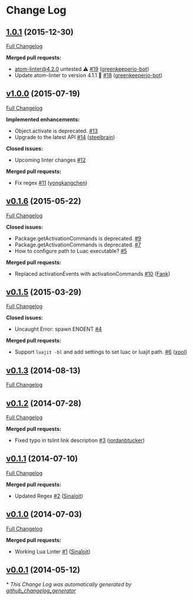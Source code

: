 # Change Log

## [1.0.1](https://github.com/AtomLinter/linter-lua/tree/1.0.1) (2015-12-30)
[Full Changelog](https://github.com/AtomLinter/linter-lua/compare/v1.0.0...1.0.1)

**Merged pull requests:**

- atom-linter@4.2.0 untested ⚠️ [\#19](https://github.com/AtomLinter/linter-lua/pull/19) ([greenkeeperio-bot](https://github.com/greenkeeperio-bot))
- Update atom-linter to version 4.1.1 🚀 [\#18](https://github.com/AtomLinter/linter-lua/pull/18) ([greenkeeperio-bot](https://github.com/greenkeeperio-bot))

## [v1.0.0](https://github.com/AtomLinter/linter-lua/tree/v1.0.0) (2015-07-19)
[Full Changelog](https://github.com/AtomLinter/linter-lua/compare/v0.1.6...v1.0.0)

**Implemented enhancements:**

- Object.activate is deprecated. [\#13](https://github.com/AtomLinter/linter-lua/issues/13)
- Upgrade to the latest API [\#14](https://github.com/AtomLinter/linter-lua/pull/14) ([steelbrain](https://github.com/steelbrain))

**Closed issues:**

- Upcoming linter changes [\#12](https://github.com/AtomLinter/linter-lua/issues/12)

**Merged pull requests:**

- Fix regex [\#11](https://github.com/AtomLinter/linter-lua/pull/11) ([yongkangchen](https://github.com/yongkangchen))

## [v0.1.6](https://github.com/AtomLinter/linter-lua/tree/v0.1.6) (2015-05-22)
[Full Changelog](https://github.com/AtomLinter/linter-lua/compare/v0.1.5...v0.1.6)

**Closed issues:**

- Package.getActivationCommands is deprecated. [\#9](https://github.com/AtomLinter/linter-lua/issues/9)
- Package.getActivationCommands is deprecated. [\#7](https://github.com/AtomLinter/linter-lua/issues/7)
- How to configure path to Luac executable? [\#5](https://github.com/AtomLinter/linter-lua/issues/5)

**Merged pull requests:**

- Replaced activationEvents with activationCommands [\#10](https://github.com/AtomLinter/linter-lua/pull/10) ([Fank](https://github.com/Fank))

## [v0.1.5](https://github.com/AtomLinter/linter-lua/tree/v0.1.5) (2015-03-29)
[Full Changelog](https://github.com/AtomLinter/linter-lua/compare/v0.1.3...v0.1.5)

**Closed issues:**

- Uncaught Error: spawn ENOENT  [\#4](https://github.com/AtomLinter/linter-lua/issues/4)

**Merged pull requests:**

- Support `luajit -bl` and add settings to set luac or luajit path. [\#6](https://github.com/AtomLinter/linter-lua/pull/6) ([xpol](https://github.com/xpol))

## [v0.1.3](https://github.com/AtomLinter/linter-lua/tree/v0.1.3) (2014-08-13)
[Full Changelog](https://github.com/AtomLinter/linter-lua/compare/v0.1.2...v0.1.3)

## [v0.1.2](https://github.com/AtomLinter/linter-lua/tree/v0.1.2) (2014-07-28)
[Full Changelog](https://github.com/AtomLinter/linter-lua/compare/v0.1.1...v0.1.2)

**Merged pull requests:**

- Fixed typo in tslint link description [\#3](https://github.com/AtomLinter/linter-lua/pull/3) ([jordanbtucker](https://github.com/jordanbtucker))

## [v0.1.1](https://github.com/AtomLinter/linter-lua/tree/v0.1.1) (2014-07-10)
[Full Changelog](https://github.com/AtomLinter/linter-lua/compare/v0.1.0...v0.1.1)

**Merged pull requests:**

- Updated Regex [\#2](https://github.com/AtomLinter/linter-lua/pull/2) ([Sinaloit](https://github.com/Sinaloit))

## [v0.1.0](https://github.com/AtomLinter/linter-lua/tree/v0.1.0) (2014-07-03)
[Full Changelog](https://github.com/AtomLinter/linter-lua/compare/v0.0.1...v0.1.0)

**Merged pull requests:**

- Working Lua Linter [\#1](https://github.com/AtomLinter/linter-lua/pull/1) ([Sinaloit](https://github.com/Sinaloit))

## [v0.0.1](https://github.com/AtomLinter/linter-lua/tree/v0.0.1) (2014-05-12)


\* *This Change Log was automatically generated by [github_changelog_generator](https://github.com/skywinder/Github-Changelog-Generator)*
